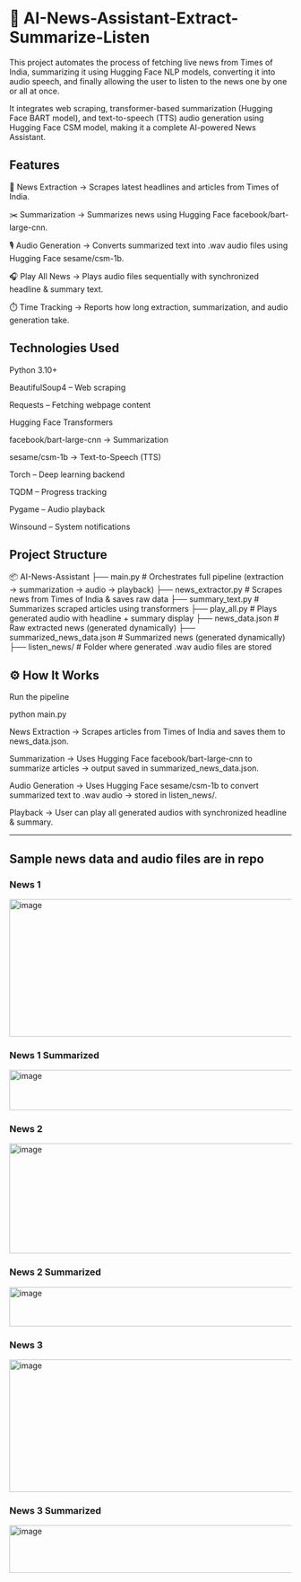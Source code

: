 # 📰 AI-News-Assistant-Extract-Summarize-Listen

This project automates the process of fetching live news from Times of India, summarizing it using Hugging Face NLP models, converting it into audio speech, and finally allowing the user to listen to the news one by one or all at once.

It integrates web scraping, transformer-based summarization (Hugging Face BART model), and text-to-speech (TTS) audio generation using Hugging Face CSM model, making it a complete AI-powered News Assistant.

## Features

🔎 News Extraction → Scrapes latest headlines and articles from Times of India.

✂️ Summarization → Summarizes news using Hugging Face facebook/bart-large-cnn.

🎙️ Audio Generation → Converts summarized text into .wav audio files using Hugging Face sesame/csm-1b.

🎧 Play All News → Plays audio files sequentially with synchronized headline & summary text.

⏱️ Time Tracking → Reports how long extraction, summarization, and audio generation take.

## Technologies Used

Python 3.10+

BeautifulSoup4 – Web scraping

Requests – Fetching webpage content

Hugging Face Transformers

facebook/bart-large-cnn → Summarization

sesame/csm-1b → Text-to-Speech (TTS)

Torch – Deep learning backend

TQDM – Progress tracking

Pygame – Audio playback

Winsound – System notifications


## Project Structure
📦 AI-News-Assistant
├── main.py                # Orchestrates full pipeline (extraction → summarization → audio → playback)
├── news_extractor.py      # Scrapes news from Times of India & saves raw data
├── summary_text.py        # Summarizes scraped articles using transformers
├── play_all.py            # Plays generated audio with headline + summary display
├── news_data.json         # Raw extracted news (generated dynamically)
├── summarized_news_data.json # Summarized news (generated dynamically)
├── listen_news/           # Folder where generated .wav audio files are stored


## ⚙️ How It Works

Run the pipeline

python main.py

News Extraction → Scrapes articles from Times of India and saves them to news_data.json.

Summarization → Uses Hugging Face facebook/bart-large-cnn to summarize articles → output saved in summarized_news_data.json.

Audio Generation → Uses Hugging Face sesame/csm-1b to convert summarized text to .wav audio → stored in listen_news/.

Playback → User can play all generated audios with synchronized headline & summary.

---------------------------------------------------------------------------------------------------------------------------------------------------------------------------------------------------------------------


## Sample news data and audio files are in repo
### News 1
<img width="975" height="245" alt="image" src="https://github.com/user-attachments/assets/3d26da7f-2b53-4650-aeb8-961049095c7b" />

### News 1 Summarized
<img width="975" height="72" alt="image" src="https://github.com/user-attachments/assets/8bfa72de-3c74-45dd-b765-9f756ef7a64e" />

### News 2
<img width="975" height="196" alt="image" src="https://github.com/user-attachments/assets/67b34e1a-cea4-443c-bc31-a8fb999bc2d2" />

### News 2 Summarized
<img width="975" height="70" alt="image" src="https://github.com/user-attachments/assets/2c7d3d94-afbc-41ff-944a-8116b4c33d9e" />

### News 3
<img width="975" height="236" alt="image" src="https://github.com/user-attachments/assets/771e631f-48fe-4cc9-9309-9a9902377faa" />

### News 3 Summarized
<img width="975" height="85" alt="image" src="https://github.com/user-attachments/assets/5189344b-4ae4-486a-b426-de1f03f0c4cd" />





